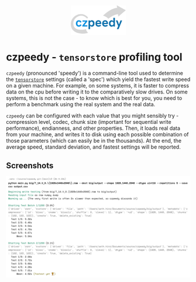 <p align="center">
  <img src="https://github.com/royerlab/czpeedy/raw/main/images/logo.png" width="150" alt="Czpeedy logo">
</p>


# czpeedy - `tensorstore` profiling tool
`czpeedy` (pronounced 'speedy') is a command-line tool used to determine the [`tensorstore`](https://github.com/google/tensorstore/) settings
(called a 'spec') which yield the fastest write speed on a given machine. For example, on some systems, it is faster
to compress data on the cpu before writing it to the comparatively slow drives. On some systems, this is not the case - to
know which is best for you, you need to perform a benchmark using the real system and the real data.

`czpeedy` can be configured with each value that you might sensibly try - compression level, codec, chunk size (important
for sequential write performance), endianness, and other properties. Then, it loads real data from your machine, and writes it
to disk using each possible combination of those parameters (which can easily be in the thousands). At the end, the average speed,
standard deviation, and fastest settings will be reported.

## Screenshots
![A screenshot of the terminal output created by `czpeedy`.](images/term_screenshot.png)
